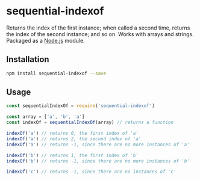 # sequential-indexof

Returns the index of the first instance; when called a second time, returns the index of the second instance; and so on. Works with arrays and strings. Packaged as a [Node.js](https://nodejs.org/) module.

## Installation

```bash
npm install sequential-indexof --save
```

## Usage

```javascript
const sequentialIndexOf = require('sequential-indexof')

const array = ['a', 'b', 'a']
const indexOf = sequentialIndexOf(array) // returns a function

indexOf('a') // returns 0, the first index of 'a'
indexOf('a') // returns 2, the second index of 'a'
indexOf('a') // returns -1, since there are no more instances of 'a'

indexOf('b') // returns 1, the first index of 'b'
indexOf('b') // returns -1, since there are no more instances of 'b'

indexOf('c') // returns -1, since there are no instances of 'c'
```
